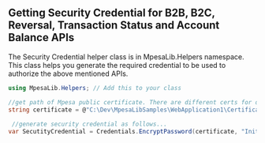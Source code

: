 
## Getting Security Credential for B2B, B2C, Reversal, Transaction Status and Account Balance APIs
The Security Credential helper class is in MpesaLib.Helpers namespace.
This class helps you generate the required credential to be used to authorize the above mentioned APIs.

```c#
using MpesaLib.Helpers; // Add this to your class

//get path of Mpesa public certificate. There are different certs for development and for production, ensure to use the correct one)
string certificate = @"C:\Dev\MpesaLibSamples\WebApplication1\Certificate\prod.cer";
 
 //generate security credential as follows...
var SecutityCredential = Credentials.EncryptPassword(certificate, "Initiator Password");

```


